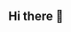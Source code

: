 ## Hi there 👋

<!--
**krautee/krautee** is a ✨ _special_ ✨ repository because its `README.md` (this file) appears on your GitHub profile.

Here are some ideas to get you started:

- 🔭 I’m currently working on PlutoF Biodiversity Data Space, ornithological data related to some University of Tartu and Vaibla Bird Observatory projects.
- 📫 How to reach me: by e-mail or phone that are available if you google my name.
- ⚡ Fun fact: I have few old 8" floppy disks at home.
-->

